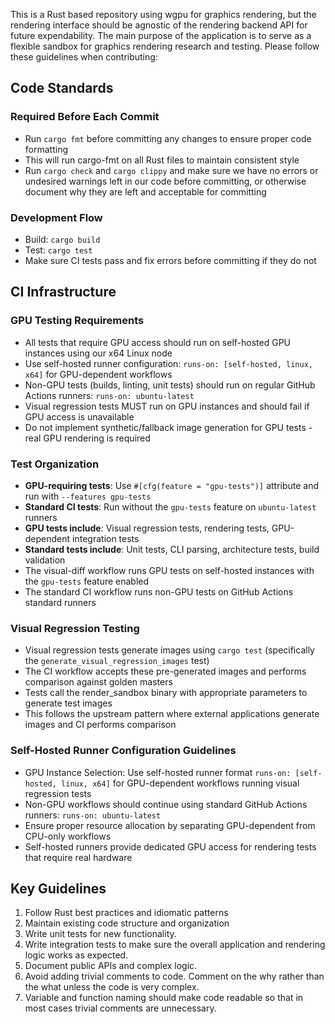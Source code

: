 This is a Rust based repository using wgpu for graphics rendering, but the rendering interface should be agnostic of the rendering backend API for future expendability. The main purpose of the application is to serve as a flexible sandbox for graphics rendering research and testing. Please follow these guidelines when contributing:

## Code Standards

### Required Before Each Commit
- Run `cargo fmt` before committing any changes to ensure proper code formatting
- This will run cargo-fmt on all Rust files to maintain consistent style
- Run `cargo check` and `cargo clippy` and make sure we have no errors or undesired warnings left in our code before committing, or otherwise document why they are left and acceptable for committing

### Development Flow
- Build: `cargo build`
- Test: `cargo test`
- Make sure CI tests pass and fix errors before committing if they do not

## CI Infrastructure

### GPU Testing Requirements
- All tests that require GPU access should run on self-hosted GPU instances using our x64 Linux node
- Use self-hosted runner configuration: `runs-on: [self-hosted, linux, x64]` for GPU-dependent workflows
- Non-GPU tests (builds, linting, unit tests) should run on regular GitHub Actions runners: `runs-on: ubuntu-latest`
- Visual regression tests MUST run on GPU instances and should fail if GPU access is unavailable
- Do not implement synthetic/fallback image generation for GPU tests - real GPU rendering is required

### Test Organization
- **GPU-requiring tests**: Use `#[cfg(feature = "gpu-tests")]` attribute and run with `--features gpu-tests`
- **Standard CI tests**: Run without the `gpu-tests` feature on `ubuntu-latest` runners
- **GPU tests include**: Visual regression tests, rendering tests, GPU-dependent integration tests
- **Standard tests include**: Unit tests, CLI parsing, architecture tests, build validation
- The visual-diff workflow runs GPU tests on self-hosted instances with the `gpu-tests` feature enabled
- The standard CI workflow runs non-GPU tests on GitHub Actions standard runners

### Visual Regression Testing
- Visual regression tests generate images using `cargo test` (specifically the `generate_visual_regression_images` test)
- The CI workflow accepts these pre-generated images and performs comparison against golden masters
- Tests call the render_sandbox binary with appropriate parameters to generate test images
- This follows the upstream pattern where external applications generate images and CI performs comparison

### Self-Hosted Runner Configuration Guidelines
- GPU Instance Selection: Use self-hosted runner format `runs-on: [self-hosted, linux, x64]` for GPU-dependent workflows running visual regression tests
- Non-GPU workflows should continue using standard GitHub Actions runners: `runs-on: ubuntu-latest`
- Ensure proper resource allocation by separating GPU-dependent from CPU-only workflows
- Self-hosted runners provide dedicated GPU access for rendering tests that require real hardware

## Key Guidelines
1. Follow Rust best practices and idiomatic patterns
2. Maintain existing code structure and organization
4. Write unit tests for new functionality.
5. Write integration tests to make sure the overall application and rendering logic works as expected.
6. Document public APIs and complex logic.
7. Avoid adding trivial comments to code. Comment on the why rather than the what unless the code is very complex. 
8. Variable and function naming should make code readable so that in most cases trivial comments are unnecessary.